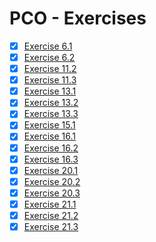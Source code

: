 # PCO - Exercises

- [x] [Exercise 6.1](ex06p1)
- [x] [Exercise 6.2](ex06p2)
- [x] [Exercise 11.2](ex11p2)
- [x] [Exercise 11.3](ex11p3)
- [x] [Exercise 13.1](ex13p1)
- [x] [Exercise 13.2](ex13p2)
- [x] [Exercise 13.3](ex13p3)
- [x] [Exercise 15.1](ex15p1)
- [x] [Exercise 16.1](ex16p1)
- [x] [Exercise 16.2](ex16p2)
- [x] [Exercise 16.3](ex16p3)
- [x] [Exercise 20.1](ex20p1)
- [x] [Exercise 20.2](ex20p2)
- [x] [Exercise 20.3](ex20p3)
- [x] [Exercise 21.1](ex21p1)
- [x] [Exercise 21.2](ex21p2)
- [x] [Exercise 21.3](ex21p3)
